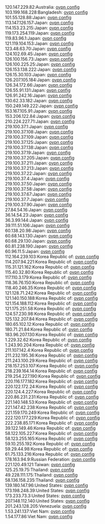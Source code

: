 120.147.229.82:Australia: [ovpn config](vpn/120_147_229_82.ovpn)  
103.199.168.228:Bangladesh: [ovpn config](vpn/103_199_168_228.ovpn)  
101.55.128.88:Japan: [ovpn config](vpn/101_55_128_88.ovpn)  
113.147.126.157:Japan: [ovpn config](vpn/113_147_126_157.ovpn)  
114.153.23.215:Japan: [ovpn config](vpn/114_153_23_215.ovpn)  
119.173.254.119:Japan: [ovpn config](vpn/119_173_254_119.ovpn)  
119.83.96.1:Japan: [ovpn config](vpn/119_83_96_1.ovpn)  
121.119.104.153:Japan: [ovpn config](vpn/121_119_104_153.ovpn)  
123.48.63.70:Japan: [ovpn config](vpn/123_48_63_70.ovpn)  
124.102.69.45:Japan: [ovpn config](vpn/124_102_69_45.ovpn)  
126.100.156.73:Japan: [ovpn config](vpn/126_100_156_73.ovpn)  
126.100.225.25:Japan: [ovpn config](vpn/126_100_225_25.ovpn)  
126.153.138.222:Japan: [ovpn config](vpn/126_153_138_222.ovpn)  
126.15.30.103:Japan: [ovpn config](vpn/126_15_30_103.ovpn)  
126.207.105.184:Japan: [ovpn config](vpn/126_207_105_184.ovpn)  
126.34.172.66:Japan: [ovpn config](vpn/126_34_172_66.ovpn)  
126.55.91.131:Japan: [ovpn config](vpn/126_55_91_131.ovpn)  
126.91.242.16:Japan: [ovpn config](vpn/126_91_242_16.ovpn)  
130.62.33.182:Japan: [ovpn config](vpn/130_62_33_182.ovpn)  
150.249.149.222:Japan: [ovpn config](vpn/150_249_149_222.ovpn)  
153.167.105.91:Japan: [ovpn config](vpn/153_167_105_91.ovpn)  
153.206.122.84:Japan: [ovpn config](vpn/153_206_122_84.ovpn)  
210.224.227.71:Japan: [ovpn config](vpn/210_224_227_71.ovpn)  
219.100.37.1:Japan: [ovpn config](vpn/219_100_37_1.ovpn)  
219.100.37.108:Japan: [ovpn config](vpn/219_100_37_108.ovpn)  
219.100.37.109:Japan: [ovpn config](vpn/219_100_37_109.ovpn)  
219.100.37.125:Japan: [ovpn config](vpn/219_100_37_125.ovpn)  
219.100.37.138:Japan: [ovpn config](vpn/219_100_37_138.ovpn)  
219.100.37.19:Japan: [ovpn config](vpn/219_100_37_19.ovpn)  
219.100.37.205:Japan: [ovpn config](vpn/219_100_37_205.ovpn)  
219.100.37.211:Japan: [ovpn config](vpn/219_100_37_211.ovpn)  
219.100.37.213:Japan: [ovpn config](vpn/219_100_37_213.ovpn)  
219.100.37.22:Japan: [ovpn config](vpn/219_100_37_22.ovpn)  
219.100.37.4:Japan: [ovpn config](vpn/219_100_37_4.ovpn)  
219.100.37.50:Japan: [ovpn config](vpn/219_100_37_50.ovpn)  
219.100.37.58:Japan: [ovpn config](vpn/219_100_37_58.ovpn)  
219.100.37.67:Japan: [ovpn config](vpn/219_100_37_67.ovpn)  
219.100.37.7:Japan: [ovpn config](vpn/219_100_37_7.ovpn)  
219.100.37.90:Japan: [ovpn config](vpn/219_100_37_90.ovpn)  
27.84.54.16:Japan: [ovpn config](vpn/27_84_54_16.ovpn)  
36.14.54.23:Japan: [ovpn config](vpn/36_14_54_23.ovpn)  
36.3.99.144:Japan: [ovpn config](vpn/36_3_99_144.ovpn)  
39.111.51.106:Japan: [ovpn config](vpn/39_111_51_106.ovpn)  
60.138.20.98:Japan: [ovpn config](vpn/60_138_20_98.ovpn)  
60.68.143.130:Japan: [ovpn config](vpn/60_68_143_130.ovpn)  
60.68.29.130:Japan: [ovpn config](vpn/60_68_29_130.ovpn)  
60.81.238.190:Japan: [ovpn config](vpn/60_81_238_190.ovpn)  
60.96.11.5:Japan: [ovpn config](vpn/60_96_11_5.ovpn)  
112.164.239.103:Korea Republic of: [ovpn config](vpn/112_164_239_103.ovpn)  
114.207.94.221:Korea Republic of: [ovpn config](vpn/114_207_94_221.ovpn)  
115.31.121.162:Korea Republic of: [ovpn config](vpn/115_31_121_162.ovpn)  
115.40.32.80:Korea Republic of: [ovpn config](vpn/115_40_32_80.ovpn)  
117.110.3.179:Korea Republic of: [ovpn config](vpn/117_110_3_179.ovpn)  
118.36.76.150:Korea Republic of: [ovpn config](vpn/118_36_76_150.ovpn)  
118.40.246.35:Korea Republic of: [ovpn config](vpn/118_40_246_35.ovpn)  
121.128.71.242:Korea Republic of: [ovpn config](vpn/121_128_71_242.ovpn)  
121.140.150.188:Korea Republic of: [ovpn config](vpn/121_140_150_188.ovpn)  
121.154.188.112:Korea Republic of: [ovpn config](vpn/121_154_188_112.ovpn)  
121.175.251.58:Korea Republic of: [ovpn config](vpn/121_175_251_58.ovpn)  
124.57.230.98:Korea Republic of: [ovpn config](vpn/124_57_230_98.ovpn)  
125.132.207.84:Korea Republic of: [ovpn config](vpn/125_132_207_84.ovpn)  
180.65.102.12:Korea Republic of: [ovpn config](vpn/180_65_102_12.ovpn)  
180.71.21.84:Korea Republic of: [ovpn config](vpn/180_71_21_84.ovpn)  
183.96.207.130:Korea Republic of: [ovpn config](vpn/183_96_207_130.ovpn)  
1.229.32.62:Korea Republic of: [ovpn config](vpn/1_229_32_62.ovpn)  
1.243.90.204:Korea Republic of: [ovpn config](vpn/1_243_90_204.ovpn)  
211.107.142.4:Korea Republic of: [ovpn config](vpn/211_107_142_4.ovpn)  
211.232.195.36:Korea Republic of: [ovpn config](vpn/211_232_195_36.ovpn)  
211.243.100.29:Korea Republic of: [ovpn config](vpn/211_243_100_29.ovpn)  
218.157.253.107:Korea Republic of: [ovpn config](vpn/218_157_253_107.ovpn)  
218.239.164.14:Korea Republic of: [ovpn config](vpn/218_239_164_14.ovpn)  
219.254.227.190:Korea Republic of: [ovpn config](vpn/219_254_227_190.ovpn)  
220.116.177.182:Korea Republic of: [ovpn config](vpn/220_116_177_182.ovpn)  
220.122.172.24:Korea Republic of: [ovpn config](vpn/220_122_172_24.ovpn)  
220.124.4.227:Korea Republic of: [ovpn config](vpn/220_124_4_227.ovpn)  
220.86.231.231:Korea Republic of: [ovpn config](vpn/220_86_231_231.ovpn)  
221.140.148.53:Korea Republic of: [ovpn config](vpn/221_140_148_53.ovpn)  
221.147.42.238:Korea Republic of: [ovpn config](vpn/221_147_42_238.ovpn)  
221.159.170.249:Korea Republic of: [ovpn config](vpn/221_159_170_249.ovpn)  
222.120.177.229:Korea Republic of: [ovpn config](vpn/222_120_177_229.ovpn)  
222.238.85.171:Korea Republic of: [ovpn config](vpn/222_238_85_171.ovpn)  
39.122.149.46:Korea Republic of: [ovpn config](vpn/39_122_149_46.ovpn)  
58.122.105.227:Korea Republic of: [ovpn config](vpn/58_122_105_227.ovpn)  
58.123.255.165:Korea Republic of: [ovpn config](vpn/58_123_255_165.ovpn)  
59.10.255.192:Korea Republic of: [ovpn config](vpn/59_10_255_192.ovpn)  
59.29.44.98:Korea Republic of: [ovpn config](vpn/59_29_44_98.ovpn)  
61.75.133.216:Korea Republic of: [ovpn config](vpn/61_75_133_216.ovpn)  
178.163.94.9:Russian Federation: [ovpn config](vpn/178_163_94_9.ovpn)  
221.120.49.121:Taiwan: [ovpn config](vpn/221_120_49_121.ovpn)  
125.25.19.75:Thailand: [ovpn config](vpn/125_25_19_75.ovpn)  
49.228.111.175:Thailand: [ovpn config](vpn/49_228_111_175.ovpn)  
58.136.158.235:Thailand: [ovpn config](vpn/58_136_158_235.ovpn)  
139.180.147.96:United States: [ovpn config](vpn/139_180_147_96.ovpn)  
173.198.248.39:United States: [ovpn config](vpn/173_198_248_39.ovpn)  
173.233.73.3:United States: [ovpn config](vpn/173_233_73_3.ovpn)  
207.148.112.140:United States: [ovpn config](vpn/207_148_112_140.ovpn)  
201.243.128.205:Venezuela: [ovpn config](vpn/201_243_128_205.ovpn)  
1.53.241.137:Viet Nam: [ovpn config](vpn/1_53_241_137.ovpn)  
1.54.177.86:Viet Nam: [ovpn config](vpn/1_54_177_86.ovpn)  
